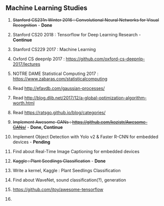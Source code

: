 ## Machine Learning Studies

1. ~~Stanford CS231n Winter 2016 : Convolutional Neural Networks for Visual Recognition~~ - **Done**

2. Stanford CS20 2018 : Tensorflow for Deep Learning Research - **Continue**

3. Stanford CS229 2017 : Machine Learning 

4. Oxford CS deepnlp 2017 : https://github.com/oxford-cs-deepnlp-2017/lectures

5. NOTRE DAME Statistical Computing 2017 : https://www.zabaras.com/statisticalcomputing

6. Read http://efavdb.com/gaussian-processes/

7. Read http://blog.dlib.net/2017/12/a-global-optimization-algorithm-worth.html

8. Read https://ratsgo.github.io/blog/categories/

9. ~~Implement Awesome-GANs : https://github.com/kozistr/Awesome-GANs/~~ - **Done, Continue**

10. Implement Object Detection with Yolo v2 & Faster R-CNN for embedded devices - **Pending**

11. Find about Real-Time Image Captioning for embedded devices

12. ~~Kaggle : Plant Seedlings Classification~~ - **Done**

13. Write a kernel, Kaggle : Plant Seedlings Classification

14. Find about WaveNet, sound classification(?), generation

15. https://github.com/jtoy/awesome-tensorflow

16. 

